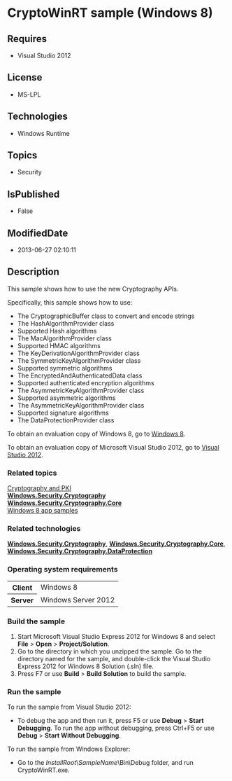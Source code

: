 # CryptoWinRT sample (Windows 8)
## Requires
* Visual Studio 2012
## License
* MS-LPL
## Technologies
* Windows Runtime
## Topics
* Security
## IsPublished
* False
## ModifiedDate
* 2013-06-27 02:10:11
## Description

<div id="mainSection">
<p>This sample shows how to use the new Cryptography APIs. </p>
<p>Specifically, this sample shows how to use:</p>
<ul>
<li>The CryptographicBuffer class to convert and encode strings </li><li>The HashAlgorithmProvider class </li><li>Supported Hash algorithms </li><li>The MacAlgorithmProvider class </li><li>Supported HMAC algorithms </li><li>The KeyDerivationAlgorithmProvider class </li><li>The SymmetricKeyAlgorithmProvider class </li><li>Supported symmetric algorithms </li><li>The EncryptedAndAuthenticatedData class </li><li>Supported authenticated encryption algorithms </li><li>The AsymmetricKeyAlgorithmProvider class </li><li>Supported asymmetric algorithms </li><li>The AsymmetricKeyAlgorithmProvider class </li><li>Supported signature algorithms </li><li>The DataProtectionProvider class </li></ul>
<p></p>
<p>To obtain an evaluation copy of Windows&nbsp;8, go to <a href="http://go.microsoft.com/fwlink/p/?linkid=241655">
Windows&nbsp;8</a>.</p>
<p>To obtain an evaluation copy of Microsoft Visual Studio&nbsp;2012, go to <a href="http://go.microsoft.com/fwlink/p/?linkid=241656">
Visual Studio&nbsp;2012</a>.</p>
<h3><a id="related_topics"></a>Related topics</h3>
<dl><dt><a href="http://msdn.microsoft.com/library/windows/apps/hh464964">Cryptography and PKI</a>
</dt><dt><a href="http://msdn.microsoft.com/library/windows/apps/br241404"><b>Windows.Security.Cryptography</b></a>
</dt><dt><a href="http://msdn.microsoft.com/library/windows/apps/br241547"><b>Windows.Security.Cryptography.Core</b></a>
</dt><dt><a href="http://go.microsoft.com/fwlink/p/?LinkID=227694">Windows 8 app samples</a>
</dt></dl>
<h3>Related technologies</h3>
<a href="http://msdn.microsoft.com/library/windows/apps/br241404"><b>Windows.Security.Cryptography</b></a>,
<a href="http://msdn.microsoft.com/library/windows/apps/br241547"><b>Windows.Security.Cryptography.Core</b></a>,
<a href="http://msdn.microsoft.com/library/windows/apps/br241585"><b>Windows.Security.Cryptography.DataProtection</b></a>
<h3>Operating system requirements</h3>
<table>
<tbody>
<tr>
<th>Client</th>
<td><dt>Windows&nbsp;8 </dt></td>
</tr>
<tr>
<th>Server</th>
<td><dt>Windows Server&nbsp;2012 </dt></td>
</tr>
</tbody>
</table>
<h3>Build the sample</h3>
<ol>
<li>Start Microsoft Visual Studio Express&nbsp;2012 for Windows&nbsp;8 and select <b>File</b> &gt;
<b>Open</b> &gt; <b>Project/Solution</b>. </li><li>Go to the directory in which you unzipped the sample. Go to the directory named for the sample, and double-click the Visual Studio Express&nbsp;2012 for Windows&nbsp;8 Solution (.sln) file.
</li><li>Press F7 or use <b>Build</b> &gt; <b>Build Solution</b> to build the sample. </li></ol>
<h3>Run the sample</h3>
<p>To run the sample from Visual Studio&nbsp;2012:</p>
<ul>
<li>
<p>To debug the app and then run it, press F5 or use <b>Debug</b> &gt; <b>Start Debugging</b>. To run the app without debugging, press Ctrl&#43;F5 or use
<b>Debug</b> &gt; <b>Start Without Debugging</b>.</p>
</li></ul>
<p>To run the sample from Windows Explorer:</p>
<ul>
<li>Go to the <i>InstallRoot</i>\<i>SampleName</i>\Bin\Debug folder, and run CryptoWinRT.exe.
</li></ul>
</div>

